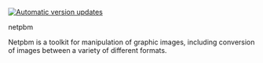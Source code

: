 [![Automatic version updates](https://github.com/ZOSOpenTools/netpbmport/actions/workflows/bump.yml/badge.svg)](https://github.com/ZOSOpenTools/netpbmport/actions/workflows/bump.yml)

netpbm

Netpbm is a toolkit for manipulation of graphic images, including conversion of images between a variety of different formats.
